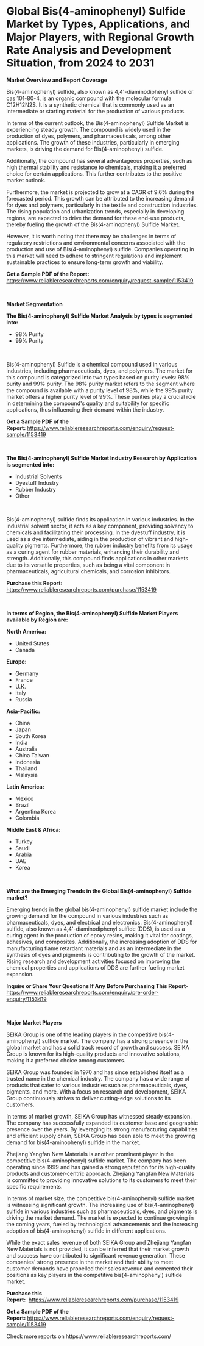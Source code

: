 <p><h1>Global Bis(4-aminophenyl) Sulfide Market by Types, Applications, and Major Players, with Regional Growth Rate Analysis and Development Situation, from 2024 to 2031</h1></p><p><strong>Market Overview and Report Coverage</strong></p>
<p><p>Bis(4-aminophenyl) sulfide, also known as 4,4'-diaminodiphenyl sulfide or cas 101-80-4, is an organic compound with the molecular formula C12H12N2S. It is a synthetic chemical that is commonly used as an intermediate or starting material for the production of various products.</p><p>In terms of the current outlook, the Bis(4-aminophenyl) Sulfide Market is experiencing steady growth. The compound is widely used in the production of dyes, polymers, and pharmaceuticals, among other applications. The growth of these industries, particularly in emerging markets, is driving the demand for Bis(4-aminophenyl) sulfide.</p><p>Additionally, the compound has several advantageous properties, such as high thermal stability and resistance to chemicals, making it a preferred choice for certain applications. This further contributes to the positive market outlook.</p><p>Furthermore, the market is projected to grow at a CAGR of 9.6% during the forecasted period. This growth can be attributed to the increasing demand for dyes and polymers, particularly in the textile and construction industries. The rising population and urbanization trends, especially in developing regions, are expected to drive the demand for these end-use products, thereby fueling the growth of the Bis(4-aminophenyl) Sulfide Market.</p><p>However, it is worth noting that there may be challenges in terms of regulatory restrictions and environmental concerns associated with the production and use of Bis(4-aminophenyl) sulfide. Companies operating in this market will need to adhere to stringent regulations and implement sustainable practices to ensure long-term growth and viability.</p></p>
<p><strong>Get a Sample PDF of the Report:</strong> <a href="https://www.reliableresearchreports.com/enquiry/request-sample/1153419">https://www.reliableresearchreports.com/enquiry/request-sample/1153419</a></p>
<p>&nbsp;</p>
<p><strong>Market Segmentation</strong></p>
<p><strong>The Bis(4-aminophenyl) Sulfide Market Analysis by types is segmented into:</strong></p>
<p><ul><li>98% Purity</li><li>99% Purity</li></ul></p>
<p>&nbsp;</p>
<p><p>Bis(4-aminophenyl) Sulfide is a chemical compound used in various industries, including pharmaceuticals, dyes, and polymers. The market for this compound is categorized into two types based on purity levels: 98% purity and 99% purity. The 98% purity market refers to the segment where the compound is available with a purity level of 98%, while the 99% purity market offers a higher purity level of 99%. These purities play a crucial role in determining the compound's quality and suitability for specific applications, thus influencing their demand within the industry.</p></p>
<p><strong>Get a Sample PDF of the Report:</strong>&nbsp;<a href="https://www.reliableresearchreports.com/enquiry/request-sample/1153419">https://www.reliableresearchreports.com/enquiry/request-sample/1153419</a></p>
<p>&nbsp;</p>
<p><strong>The Bis(4-aminophenyl) Sulfide Market Industry Research by Application is segmented into:</strong></p>
<p><ul><li>Industrial Solvents</li><li>Dyestuff Industry</li><li>Rubber Industry</li><li>Other</li></ul></p>
<p>&nbsp;</p>
<p><p>Bis(4-aminophenyl) sulfide finds its application in various industries. In the industrial solvent sector, it acts as a key component, providing solvency to chemicals and facilitating their processing. In the dyestuff industry, it is used as a dye intermediate, aiding in the production of vibrant and high-quality pigments. Furthermore, the rubber industry benefits from its usage as a curing agent for rubber materials, enhancing their durability and strength. Additionally, this compound finds applications in other markets due to its versatile properties, such as being a vital component in pharmaceuticals, agricultural chemicals, and corrosion inhibitors.</p></p>
<p><strong>Purchase this Report:</strong>&nbsp; <a href="https://www.reliableresearchreports.com/purchase/1153419">https://www.reliableresearchreports.com/purchase/1153419</a></p>
<p>&nbsp;</p>
<p><strong>In terms of Region, the Bis(4-aminophenyl) Sulfide Market Players available by Region are:</strong></p>
<p>
    <p> <strong> North America: </strong>
        <ul>
            <li>United States</li>
            <li>Canada</li>
        </ul>
        </p> 
    <p> <strong> Europe: </strong>
        <ul>
            <li>Germany</li>
            <li>France</li>
            <li>U.K.</li>
            <li>Italy</li>
            <li>Russia</li>
        </ul>
        </p> 
    <p> <strong> Asia-Pacific: </strong>
        <ul>
            <li>China</li>
            <li>Japan</li>
            <li>South Korea</li>
            <li>India</li>
            <li>Australia</li>
            <li>China Taiwan</li>
            <li>Indonesia</li>
            <li>Thailand</li>
            <li>Malaysia</li>
        </ul>
        </p> 
    <p> <strong> Latin America: </strong>
        <ul>
            <li>Mexico</li>
            <li>Brazil</li>
            <li>Argentina Korea</li>
            <li>Colombia</li>
        </ul>
        </p> 
    <p> <strong> Middle East & Africa: </strong>
        <ul>
            <li>Turkey</li>
            <li>Saudi</li>
            <li>Arabia</li>
            <li>UAE</li>
            <li>Korea</li>
        </ul>
    </p>
    </p>
<p>&nbsp;</p>
<p><strong>What are the Emerging Trends in the Global Bis(4-aminophenyl) Sulfide market?</strong></p>
<p><p>Emerging trends in the global bis(4-aminophenyl) sulfide market include the growing demand for the compound in various industries such as pharmaceuticals, dyes, and electrical and electronics. Bis(4-aminophenyl) sulfide, also known as 4,4'-diaminodiphenyl sulfide (DDS), is used as a curing agent in the production of epoxy resins, making it vital for coatings, adhesives, and composites. Additionally, the increasing adoption of DDS for manufacturing flame retardant materials and as an intermediate in the synthesis of dyes and pigments is contributing to the growth of the market. Rising research and development activities focused on improving the chemical properties and applications of DDS are further fueling market expansion.</p></p>
<p><strong>Inquire or Share Your Questions If Any Before Purchasing This Report</strong>- <a href="https://www.reliableresearchreports.com/enquiry/pre-order-enquiry/1153419">https://www.reliableresearchreports.com/enquiry/pre-order-enquiry/1153419</a></p>
<p>&nbsp;</p>
<p><strong>Major Market Players</strong></p>
<p><p>SEIKA Group is one of the leading players in the competitive bis(4-aminophenyl) sulfide market. The company has a strong presence in the global market and has a solid track record of growth and success. SEIKA Group is known for its high-quality products and innovative solutions, making it a preferred choice among customers.</p><p>SEIKA Group was founded in 1970 and has since established itself as a trusted name in the chemical industry. The company has a wide range of products that cater to various industries such as pharmaceuticals, dyes, pigments, and more. With a focus on research and development, SEIKA Group continuously strives to deliver cutting-edge solutions to its customers.</p><p>In terms of market growth, SEIKA Group has witnessed steady expansion. The company has successfully expanded its customer base and geographic presence over the years. By leveraging its strong manufacturing capabilities and efficient supply chain, SEIKA Group has been able to meet the growing demand for bis(4-aminophenyl) sulfide in the market.</p><p>Zhejiang Yangfan New Materials is another prominent player in the competitive bis(4-aminophenyl) sulfide market. The company has been operating since 1999 and has gained a strong reputation for its high-quality products and customer-centric approach. Zhejiang Yangfan New Materials is committed to providing innovative solutions to its customers to meet their specific requirements.</p><p>In terms of market size, the competitive bis(4-aminophenyl) sulfide market is witnessing significant growth. The increasing use of bis(4-aminophenyl) sulfide in various industries such as pharmaceuticals, dyes, and pigments is driving the market demand. The market is expected to continue growing in the coming years, fueled by technological advancements and the increasing adoption of bis(4-aminophenyl) sulfide in different applications.</p><p>While the exact sales revenue of both SEIKA Group and Zhejiang Yangfan New Materials is not provided, it can be inferred that their market growth and success have contributed to significant revenue generation. These companies' strong presence in the market and their ability to meet customer demands have propelled their sales revenue and cemented their positions as key players in the competitive bis(4-aminophenyl) sulfide market.</p></p>
<p><strong>Purchase this Report:</strong>&nbsp;&nbsp;<a href="https://www.reliableresearchreports.com/purchase/1153419">https://www.reliableresearchreports.com/purchase/1153419</a></p>
<p></p>
<p><strong>Get a Sample PDF of the Report:</strong>&nbsp;<a href="https://www.reliableresearchreports.com/enquiry/request-sample/1153419">https://www.reliableresearchreports.com/enquiry/request-sample/1153419</a></p>
<p>Check more reports on https://www.reliableresearchreports.com/</p>